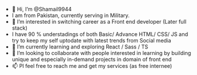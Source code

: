 - 👋 Hi, I’m @Shamail9944
- I am from Pakistan, currently serving in Military.
- 👀 I’m interested in switching career as a Front end developer (Later full stack)
- I have 90 % understadings of both Basic/ Advance HTML/ CSS/ JS and try to keep my self uptodate with latest trends from Social media
- 🌱 I’m currently learning and exploring React / Sass / TS
- 💞️ I’m looking to collaborate with people interested in learning by building unique and especially in-demand projects in domain of front end
- 📫 Pl feel free to reach me and get my services (as free internee)
